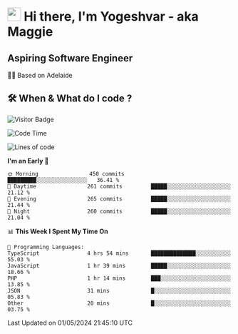 <h1><img src="https://emojis.slackmojis.com/emojis/images/1531849430/4246/blob-sunglasses.gif?1531849430" width="30"/> Hi there, I'm Yogeshvar - aka Maggie</h1>

## Aspiring Software Engineer
🏂🏻  Based on Adelaide 

## 🛠 When & What do I code ?  

![Visitor Badge](https://visitor-badge.feriirawann.repl.co?username=yogeshvar&repo=yogeshvar&label=Visitors&style=plastic&color=%23457BFF&contentType=svg)

<!--START_SECTION:waka-->
![Code Time](http://img.shields.io/badge/Code%20Time-2%2C884%20hrs%2059%20mins-blue)

![Lines of code](https://img.shields.io/badge/From%20Hello%20World%20I%27ve%20Written-4.2%20million%20lines%20of%20code-blue)

**I'm an Early 🐤** 

```text
🌞 Morning                450 commits         █████████░░░░░░░░░░░░░░░░   36.41 % 
🌆 Daytime                261 commits         █████░░░░░░░░░░░░░░░░░░░░   21.12 % 
🌃 Evening                265 commits         █████░░░░░░░░░░░░░░░░░░░░   21.44 % 
🌙 Night                  260 commits         █████░░░░░░░░░░░░░░░░░░░░   21.04 % 
```


📊 **This Week I Spent My Time On** 

```text
💬 Programming Languages: 
TypeScript               4 hrs 54 mins       ██████████████░░░░░░░░░░░   55.03 % 
JavaScript               1 hr 39 mins        █████░░░░░░░░░░░░░░░░░░░░   18.66 % 
PHP                      1 hr 14 mins        ███░░░░░░░░░░░░░░░░░░░░░░   13.85 % 
JSON                     31 mins             █░░░░░░░░░░░░░░░░░░░░░░░░   05.83 % 
Other                    20 mins             █░░░░░░░░░░░░░░░░░░░░░░░░   03.75 % 
```


 Last Updated on 01/05/2024 21:45:10 UTC
<!--END_SECTION:waka-->
